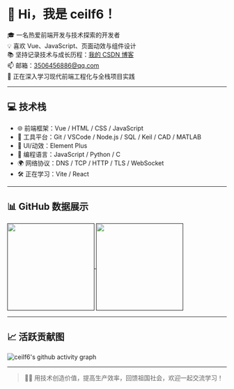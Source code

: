 # 👋 Hi，我是 ceilf6！

🎓 一名热爱前端开发与技术探索的开发者  
💡 喜欢 Vue、JavaScript、页面动效与组件设计  
📚 坚持记录技术与成长历程：[我的 CSDN 博客](https://blog.csdn.net/2301_78856868)  
📫 邮箱：3506456886@qq.com  
🌱 正在深入学习现代前端工程化与全栈项目实践

---

## 💻 技术栈

- 🌐 前端框架：Vue / HTML / CSS / JavaScript
- 🧰 工具平台：Git / VSCode / Node.js / SQL / Keil / CAD / MATLAB
- 🎨 UI/动效：Element Plus
- 💾 编程语言：JavaScript / Python / C 
- 🌍 网络协议：DNS / TCP / HTTP / TLS / WebSocket
- 🛠️ 正在学习：Vite / React

---

## 📊 GitHub 数据展示

<a href="">
  <img height=200 align="center" src="https://github-readme-stats.vercel.app/api?username=ceilf6&include_all_commits=true&count_private=true&custom_title=ceilf6%20GitHub%20Stats&line_height=30&show_icons=true&hide_border=true&theme=vue-dark" />
</a>
<a href="">
  <img height=200 align="center" src="https://github-readme-stats.vercel.app/api/top-langs?username=ceilf6&layout=compact&langs_count=8&card_width=320&hide_border=true&theme=vue-dark" />
</a>

---

## 📈 活跃贡献图

![ceilf6's github activity graph](https://github-readme-activity-graph.vercel.app/graph?username=ceilf6&theme=github-compact)

---

> 👨‍💻 用技术创造价值，提高生产效率，回馈祖国社会，欢迎一起交流学习！
